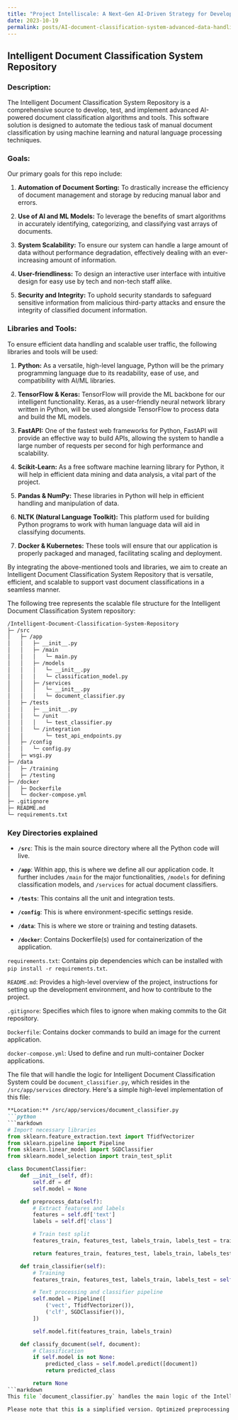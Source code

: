```yaml
---
title: "Project Intelliscale: A Next-Gen AI-Driven Strategy for Developing and Deploying an Ultra-Scalable Intelligent Document Classification System"
date: 2023-10-19
permalink: posts/AI-document-classification-system-advanced-data-handling-next-gen-technologies
---
```


## Intelligent Document Classification System Repository 

### Description: 

The Intelligent Document Classification System Repository is a comprehensive source to develop, test, and implement advanced AI-powered document classification algorithms and tools. This software solution is designed to automate the tedious task of manual document classification by using machine learning and natural language processing techniques.

### Goals: 

Our primary goals for this repo include:

1. **Automation of Document Sorting:** To drastically increase the efficiency of document management and storage by reducing manual labor and errors.

2. **Use of AI and ML Models:** To leverage the benefits of smart algorithms in accurately identifying, categorizing, and classifying vast arrays of documents.

3. **System Scalability:** To ensure our system can handle a large amount of data without performance degradation, effectively dealing with an ever-increasing amount of information.

4. **User-friendliness:** To design an interactive user interface with intuitive design for easy use by tech and non-tech staff alike.

5. **Security and Integrity:** To uphold security standards to safeguard sensitive information from malicious third-party attacks and ensure the integrity of classified document information.

### Libraries and Tools:

To ensure efficient data handling and scalable user traffic, the following libraries and tools will be used:

1. **Python:** As a versatile, high-level language, Python will be the primary programming language due to its readability, ease of use, and compatibility with AI/ML libraries.

2. **TensorFlow & Keras:** TensorFlow will provide the ML backbone for our intelligent functionality. Keras, as a user-friendly neural network library written in Python, will be used alongside TensorFlow to process data and build the ML models.

3. **FastAPI:** One of the fastest web frameworks for Python, FastAPI will provide an effective way to build APIs, allowing the system to handle a large number of requests per second for high performance and scalability.

4. **Scikit-Learn:** As a free software machine learning library for Python, it will help in efficient data mining and data analysis, a vital part of the project.

5. **Pandas & NumPy:** These libraries in Python will help in efficient handling and manipulation of data.

6. **NLTK (Natural Language Toolkit):** This platform used for building Python programs to work with human language data will aid in classifying documents.

7. **Docker & Kubernetes:** These tools will ensure that our application is properly packaged and managed, facilitating scaling and deployment.

By integrating the above-mentioned tools and libraries, we aim to create an Intelligent Document Classification System Repository that is versatile, efficient, and scalable to support vast document classifications in a seamless manner.


The following tree represents the scalable file structure for the Intelligent Document Classification System repository:

```markdown
/Intelligent-Document-Classification-System-Repository
├─ /src
│   ├─ /app
│   │   ├─ __init__.py
│   │   ├─ /main
│   │   │   └─ main.py
│   │   ├─ /models
│   │   │   └─ __init__.py
│   │   │   └─ classification_model.py
│   │   ├─ /services
│   │   │   └─ __init__.py
│   │   │   └─ document_classifier.py
│   ├─ /tests
│   │   ├─ __init__.py
│   │   └─ /unit
│   │   │   └─ test_classifier.py
│   │   └─ /integration
│   │       └─ test_api_endpoints.py
│   ├─ /config
│   │   └─ config.py 
│   ├─ wsgi.py
├─ /data
│   ├─ /training
│   ├─ /testing
├─ /docker
│   ├─ Dockerfile
│   └─ docker-compose.yml
├─ .gitignore
├─ README.md
└─ requirements.txt
```
### Key Directories explained
- **`/src`**: This is the main source directory where all the Python code will live.

- **`/app`**: Within app, this is where we define all our application code. It further includes `/main` for the major functionalities, `/models` for defining classification models, and `/services` for actual document classifiers.

- **`/tests`**:  This contains all the unit and integration tests.

- **`/config`**: This is where environment-specific settings reside.

- **`/data`**: This is where we store or training and testing datasets.

- **`/docker`**: Contains Dockerfile(s) used for containerization of the application.

`requirements.txt`: Contains pip dependencies which can be installed with `pip install -r requirements.txt`.

`README.md`: Provides a high-level overview of the project, instructions for setting up the development environment, and how to contribute to the project.

`.gitignore`: Specifies which files to ignore when making commits to the Git repository.

`Dockerfile`: Contains docker commands to build an image for the current application.

`docker-compose.yml`: Used to define and run multi-container Docker applications.

The file that will handle the logic for Intelligent Document Classification System could be `document_classifier.py`, which resides in the `/src/app/services` directory. Here's a simple high-level implementation of this file:

```markdown
**Location:** /src/app/services/document_classifier.py
```python
```markdown
# Import necessary libraries
from sklearn.feature_extraction.text import TfidfVectorizer
from sklearn.pipeline import Pipeline
from sklearn.linear_model import SGDClassifier
from sklearn.model_selection import train_test_split

class DocumentClassifier:
    def __init__(self, df):
        self.df = df
        self.model = None

    def preprocess_data(self):
        # Extract features and labels
        features = self.df['text']
        labels = self.df['class']

        # Train test split
        features_train, features_test, labels_train, labels_test = train_test_split(features, labels, test_size = 0.2)

        return features_train, features_test, labels_train, labels_test

    def train_classifier(self):
        # Training
        features_train, features_test, labels_train, labels_test = self.preprocess_data()

        # Text processing and classifier pipeline
        self.model = Pipeline([
            ('vect', TfidfVectorizer()),
            ('clf', SGDClassifier()),
        ])

        self.model.fit(features_train, labels_train)

    def classify_document(self, document):
        # Classification
        if self.model is not None:
            predicted_class = self.model.predict([document])
            return predicted_class

        return None
```markdown
This file `document_classifier.py` handles the main logic of the Intelligent Document Classification System. It contains the `DocumentClassifier` class, responsible for preprocessing the document data, training the classifier, and performing the actual classification of documents.

Please note that this is a simplified version. Optimized preprocessing methods, model selection, and parameter tuning should be performed to achieve higher accuracy in a real-world application. Additionally, the model should be saved after training to be reused for predictions without the need for retraining.